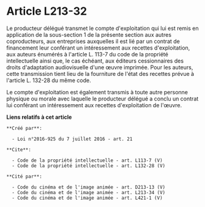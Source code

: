 # Article L213-32

Le producteur délégué transmet le compte d'exploitation qui lui est remis en application de la sous-section 1 de la présente
section aux autres coproducteurs, aux entreprises auxquelles il est lié par un contrat de financement leur conférant un
intéressement aux recettes d'exploitation, aux auteurs énumérés à l'article L. 113-7 du code de la propriété intellectuelle
ainsi que, le cas échéant, aux éditeurs cessionnaires des droits d'adaptation audiovisuelle d'une œuvre imprimée. Pour les
auteurs, cette transmission tient lieu de la fourniture de l'état des recettes prévue à l'article L. 132-28 du même code. 

Le compte d'exploitation est également transmis à toute autre personne physique ou morale avec laquelle le producteur délégué
a conclu un contrat lui conférant un intéressement aux recettes d'exploitation de l'œuvre.

**Liens relatifs à cet article**

	**Créé par**:

	  - Loi n°2016-925 du 7 juillet 2016 - art. 21

	**Cite**:

	  - Code de la propriété intellectuelle - art. L113-7 (V)
	  - Code de la propriété intellectuelle - art. L132-28 (V)

	**Cité par**:

	  - Code du cinéma et de l'image animée - art. D213-13 (V)
	  - Code du cinéma et de l'image animée - art. L213-34 (V)
	  - Code du cinéma et de l'image animée - art. L421-1 (V)
